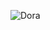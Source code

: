 ![Dora](https://github.com/Sudheshna-10/app-react/assets/142073062/c054017f-d6a5-45e5-8596-2a39809e4af4)
